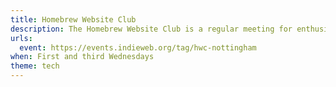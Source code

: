 ```yaml
---
title: Homebrew Website Club
description: The Homebrew Website Club is a regular meeting for enthusiasts and hobbyist programmers who are building, or thinking of building, their personal websites. The meeting is an informal setting where you can talk with others, get inspiration, or quietly work on your site.
urls:
  event: https://events.indieweb.org/tag/hwc-nottingham
when: First and third Wednesdays
theme: tech
---
```

